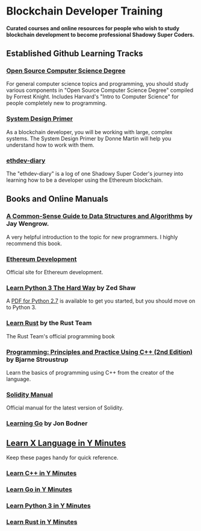 # **Blockchain Developer Training**
#### Curated courses and online resources for people who wish to study blockchain development to become professional Shadowy Super Coders.

## Established Github Learning Tracks
### [Open Source Computer Science Degree](https://github.com/forrestknight/open-source-cs)
For general computer science topics and programming, you should study various components in "Open Source Computer Science Degree" compiled by Forrest Knight.  Includes Harvard's "Intro to Computer Science" for people completely new to programming.

### [System Design Primer](https://github.com/donnemartin/system-design-primer)
As a blockchain developer, you will be working with large, complex systems.  The System Design Primer by Donne Martin will help you understand how to work with them.

### [ethdev-diary](https://github.com/steadylearner/ethdev-diary)
The "ethdev-diary" is a log of one Shadowy Super Coder's journey into learning how to be a developer using the Ethereum blockchain.


## Books and Online Manuals
### [A Common-Sense Guide to Data Structures and Algorithms](https://pragprog.com/titles/jwdsal2/a-common-sense-guide-to-data-structures-and-algorithms-second-edition/) by Jay Wengrow.
A very helpful introduction to the topic for new programmers.  I highly recommend this book.
### [Ethereum Development](https://ethereum.org/en/developers/docs/)
Official site for Ethereum development.
### [Learn Python 3 The Hard Way](https://learnpythonthehardway.org/python3/) by Zed Shaw
A [PDF for Python 2.7](https://github.com/chris-void/pyway/blob/master/Learn%20Python%20The%20Hard%20Way,%203rd%20Edition%20.pdf) is available to get you started, but you should move on to Python 3.
### [Learn Rust](https://www.rust-lang.org/learn) by the Rust Team
The Rust Team's official programming book
### [Programming: Principles and Practice Using C++ (2nd Edition)](https://www.amazon.com/Programming-Principles-Practice-Using-2nd/dp/0321992784/ref=sr_1_4?dchild=1&keywords=stroustrup+c%2B%2B&qid=1634097350&sr=8-4) by Bjarne Stroustrup
Learn the basics of programming using C++ from the creator of the language.
### [Solidity Manual](https://docs.soliditylang.org/en/latest/)
Official manual for the latest version of Solidity.
### [Learning Go](https://www.amazon.com/Learning-Go-Idiomatic-Real-World-Programming/dp/1492077216/ref=sr_1_1?keywords=Learning+Go&qid=1637805149&qsid=142-7690993-1783064&sr=8-1&sres=1492077216%2C0134190440%2C1617295329%2CB07FKSNXB5%2C1491969555%2C1788993403%2C1789340993%2CB08B3GDPQZ%2C1665709685%2C1497445825%2C1491298103%2C1699305528%2C054519864X%2CB012HTWVPI%2CB0773RQ55P%2C1501144324&srpt=ABIS_BOOK) by Jon Bodner

## [Learn X Language in Y Minutes](learnxinyminutes.com/)
Keep these pages handy for quick reference.
### [Learn C++ in Y Minutes](https://learnxinyminutes.com/docs/c++/)
### [Learn Go in Y Minutes](https://learnxinyminutes.com/docs/go/)
### [Learn Python 3 in Y Minutes](https://learnxinyminutes.com/docs/python/)
### [Learn Rust in Y Minutes](https://learnxinyminutes.com/docs/rust/)

